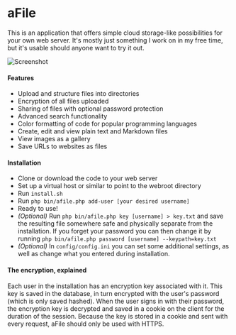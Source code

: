 # aFile

This is an application that offers simple cloud storage-like possibilities for your own web server. It's mostly just something I work on in my free time, but it's usable should anyone want to try it out.

![Screenshot](https://f.tthe.se/dl/lmv38/816bd9f9d02636318335ba116dc43b49b7ceba8e "Screen shot of the main view")

#### Features

* Upload and structure files into directories
* Encryption of all files uploaded
* Sharing of files with optional password protection
* Advanced search functionality
* Color formatting of code for popular programming languages
* Create, edit and view plain text and Markdown files
* View images as a gallery
* Save URLs to websites as files

#### Installation

* Clone or download the code to your web server
* Set up a virtual host or similar to point to the webroot directory
* Run `install.sh`
* Run `php bin/afile.php add-user [your desired username]`
* Ready to use!
* _(Optional)_ Run `php bin/afile.php key [username] > key.txt` and save the resulting file somewhere safe and physically separate from the installation. If you forget your password you can then change it by running `php bin/afile.php password [username] --keypath=key.txt`
* _(Optional)_ In `config/config.ini` you can set some additional settings, as well as change what you entered during installation.

#### The encryption, explained

Each user in the installation has an encryption key associated with it.
This key is saved in the database, in turn encrypted with the user's password (which is only saved hashed).
When the user signs in with their password, the encryption key is decrypted and saved in a cookie on the client for the duration of the session.
Because the key is stored in a cookie and sent with every request, aFile should only be used with HTTPS.
